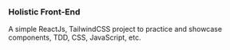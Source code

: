 ### Holistic Front-End

A simple ReactJs, TailwindCSS project to practice and showcase components, TDD, CSS, JavaScript, etc.